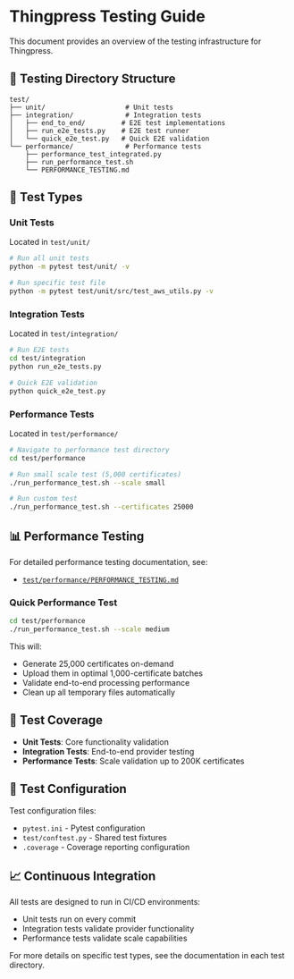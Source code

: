 # Thingpress Testing Guide

This document provides an overview of the testing infrastructure for Thingpress.

## 📁 Testing Directory Structure

```
test/
├── unit/                    # Unit tests
├── integration/             # Integration tests
│   ├── end_to_end/         # E2E test implementations
│   ├── run_e2e_tests.py    # E2E test runner
│   └── quick_e2e_test.py   # Quick E2E validation
└── performance/             # Performance tests
    ├── performance_test_integrated.py
    ├── run_performance_test.sh
    └── PERFORMANCE_TESTING.md
```

## 🧪 Test Types

### Unit Tests
Located in `test/unit/`
```bash
# Run all unit tests
python -m pytest test/unit/ -v

# Run specific test file
python -m pytest test/unit/src/test_aws_utils.py -v
```

### Integration Tests
Located in `test/integration/`
```bash
# Run E2E tests
cd test/integration
python run_e2e_tests.py

# Quick E2E validation
python quick_e2e_test.py
```

### Performance Tests
Located in `test/performance/`
```bash
# Navigate to performance test directory
cd test/performance

# Run small scale test (5,000 certificates)
./run_performance_test.sh --scale small

# Run custom test
./run_performance_test.sh --certificates 25000
```

## 📊 Performance Testing

For detailed performance testing documentation, see:
- [`test/performance/PERFORMANCE_TESTING.md`](test/performance/PERFORMANCE_TESTING.md)

### Quick Performance Test
```bash
cd test/performance
./run_performance_test.sh --scale medium
```

This will:
- Generate 25,000 certificates on-demand
- Upload them in optimal 1,000-certificate batches
- Validate end-to-end processing performance
- Clean up all temporary files automatically

## 🎯 Test Coverage

- **Unit Tests**: Core functionality validation
- **Integration Tests**: End-to-end provider testing
- **Performance Tests**: Scale validation up to 200K certificates

## 🔧 Test Configuration

Test configuration files:
- `pytest.ini` - Pytest configuration
- `test/conftest.py` - Shared test fixtures
- `.coverage` - Coverage reporting configuration

## 📈 Continuous Integration

All tests are designed to run in CI/CD environments:
- Unit tests run on every commit
- Integration tests validate provider functionality
- Performance tests validate scale capabilities

For more details on specific test types, see the documentation in each test directory.
